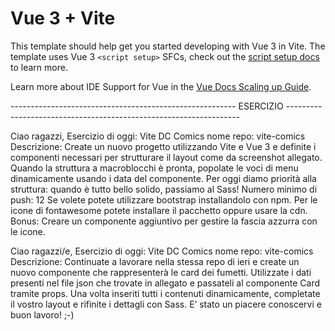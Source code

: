 # Vue 3 + Vite

This template should help get you started developing with Vue 3 in Vite. The template uses Vue 3 `<script setup>` SFCs, check out the [script setup docs](https://v3.vuejs.org/api/sfc-script-setup.html#sfc-script-setup) to learn more.

Learn more about IDE Support for Vue in the [Vue Docs Scaling up Guide](https://vuejs.org/guide/scaling-up/tooling.html#ide-support).

-------------------------------------------------------- ESERCIZIO ------------------------------------------------------------------

Ciao ragazzi,
Esercizio di oggi: Vite DC Comics
nome repo: vite-comics
Descrizione:
Create un nuovo progetto utilizzando Vite e Vue 3 e definite i componenti necessari per strutturare il layout come da
screenshot allegato.
Quando la struttura a macroblocchi è pronta, popolate le voci di menu dinamicamente usando i data del componente.
Per oggi diamo priorità alla struttura: quando è tutto bello solido, passiamo al Sass!
Numero minimo di push: 12
Se volete potete utilizzare bootstrap installandolo con npm. Per le icone di fontawesome potete installare il pacchetto oppure usare la cdn.
Bonus:
Creare un componente aggiuntivo per gestire la fascia azzurra con le icone.


Ciao ragazzi/e,
Esercizio di oggi: Vite DC Comics
nome repo: vite-comics
Descrizione:
Continuate a lavorare nella stessa repo di ieri e create un nuovo componente che rappresenterà le card dei fumetti.
Utilizzate i dati presenti nel file json che trovate in allegato e passateli al componente Card tramite props.
Una volta inseriti tutti i contenuti dinamicamente, completate il vostro layout e rifinite i dettagli con Sass.
E’ stato un piacere conoscervi e buon lavoro! ;-)